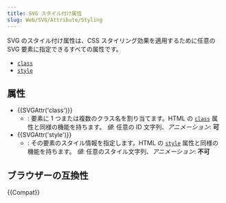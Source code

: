```yaml
---
title: SVG スタイル付け属性
slug: Web/SVG/Attribute/Styling
---
```


SVG のスタイル付け属性は、CSS スタイリング効果を適用するために任意の SVG 要素に指定できるすべての属性です。

- [`class`](#attr-class)
- [`style`](#attr-style)

## 属性

- {{SVGAttr('class')}}
  - : 要素に 1 つまたは複数のクラス名を割り当てます。HTML の [`class`](/ja/docs/Web/HTML/Global_attributes#class) 属性と同様の機能を持ちます。
    _値_: 任意の ID 文字列、_アニメーション_: **可**
- {{SVGAttr('style')}}
  - : その要素のスタイル情報を指定します。HTML の [`style`](/ja/docs/Web/HTML/Global_attributes#style) 属性と同様の機能を持ちます。
    _値_: 任意のスタイル文字列、_アニメーション_: **不可**

## ブラウザーの互換性

{{Compat}}
